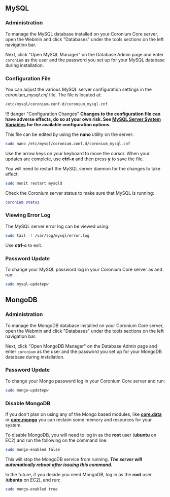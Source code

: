 ## MySQL

### Administration

To manage the MySQL database installed on your Coronium Core server, open the Webmin and click "Databases" under the tools sections on the left navigation bar.

Next, click "Open MySQL Manager" on the Database Admin page and enter `coronium` as the user and the password you set up for your MySQL database during installation.

### Configuration File

You can adjust the various MySQL server configuration settings in the _coronium_mysql.cnf_ file. The file is located at:

```bash
/etc/mysql/coronium.conf.d/coronium_mysql.cnf
```

!!! danger "Configuration Changes"
    __Changes to the configuration file can have adverse effects, do so at your own risk. See [MySQL Server System Variables](https://dev.mysql.com/doc/refman/5.7/en/server-system-variables.html) for the available configuration options.__

This file can be edited by using the __nano__ utility on the server:

```bash
sudo nano /etc/mysql/coronium.conf.d/coronium_mysql.cnf
```

Use the arrow keys on your keyboard to move the cursor. When your updates are complete, use __ctrl-x__ and then press __y__ to save the file.

You will need to restart the MySQL server daemon for the changes to take effect:

```bash
sudo monit restart mysqld
```

Check the Coronium server status to make sure that MySQL is running:

```lua
coronium status
```

### Viewing Error Log

The MySQL server error log can be viewed using:

```bash
sudo tail -f /var/log/mysql/error.log
```

Use __ctrl-c__ to exit.

### Password Update

To change your MySQL password log in your Coronium Core server as and run:

```sh
sudo mysql-updatepw
```

## MongoDB

### Administration

To manage the MongoDB database installed on your Coronium Core server, open the Webmin and click "Databases" under the tools sections on the left navigation bar.

Next, click "Open MongoDB Manager" on the Database Admin page and enter `coronium` as the user and the password you set up for your MongoDB database during installation.

### Password Update

To change your Mongo password log in your Coronium Core server and run:

```sh
sudo mongo-updatepw
```

### Disable MongoDB

If you don't plan on using any of the Mongo based modules, like __[core.data](/server/modules/data/)__ or __[core.mongo](/server/modules/mongo/)__ you can reclaim some memory and resources for your system.

To disable MongoDB, you will need to log in as the __root__ user (__ubuntu__ on EC2) and run the following on the command line:

```sh
sudo mongo-enabled false
``` 

This will stop the MongoDB service from running. ___The server will automatically reboot after issuing this command___.

In the future, if you decide you need MongoDB, log in as the __root__ user (__ubuntu__ on EC2), and run:

```sh
sudo mongo-enabled true
```